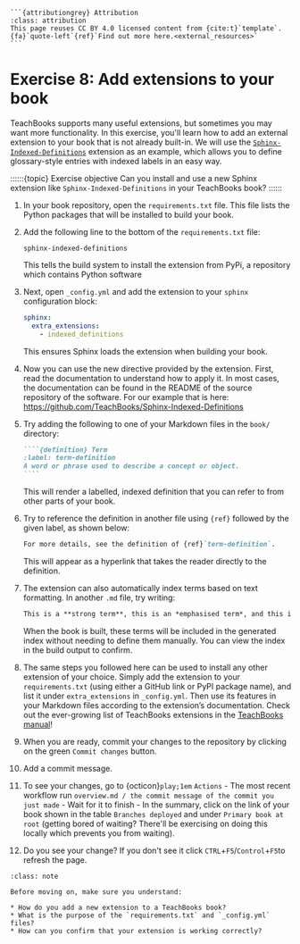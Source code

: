 ````{margin}
```{attributiongrey} Attribution
:class: attribution
This page reuses CC BY 4.0 licensed content from {cite:t}`template`. {fa}`quote-left`{ref}`Find out more here.<external_resources>`
```
````

# Exercise 8: Add extensions to your book

TeachBooks supports many useful extensions, but sometimes you may want more functionality. In this exercise, you'll learn how to add an external extension to your book that is not already built-in. We will use the [`Sphinx-Indexed-Definitions`](https://github.com/TeachBooks/Sphinx-Indexed-Definitions) extension as an example, which allows you to define glossary-style entries with indexed labels in an easy way.

::::::{topic} Exercise objective
Can you install and use a new Sphinx extension like `Sphinx-Indexed-Definitions` in your TeachBooks book?
::::::

1. In your book repository, open the `requirements.txt` file. This file lists the Python packages that will be installed to build your book.

2. Add the following line to the bottom of the `requirements.txt` file:

   ```
   sphinx-indexed-definitions
   ```

   This tells the build system to install the extension from PyPi, a repository which contains Python software

3. Next, open `_config.yml` and add the extension to your `sphinx` configuration block:

   ```yaml
   sphinx:
     extra_extensions:
       - indexed_definitions
   ```

   This ensures Sphinx loads the extension when building your book.

4. Now you can use the new directive provided by the extension. First, read the documentation to understand how to apply it. In most cases, the documentation can be found in the README of the source repository of the software. For our example that is here: https://github.com/TeachBooks/Sphinx-Indexed-Definitions

5. Try adding the following to one of your Markdown files in the `book/` directory:

   `````md
   ````{definition} Term
   :label: term-definition
   A word or phrase used to describe a concept or object.
   ````
   `````

   This will render a labelled, indexed definition that you can refer to from other parts of your book.

6. Try to reference the definition in another file using `{ref}` followed by the given label, as shown below:
 

   ```md
   For more details, see the definition of {ref}`term-definition`.
   ```

   This will appear as a hyperlink that takes the reader directly to the definition. 


7. The extension can also automatically index terms based on text formatting. In another `.md` file, try writing:

   ```md
   This is a **strong term**, this is an *emphasised term*, and this is a `literal term`.
   ```

   When the book is built, these terms will be included in the generated index without needing to define them manually. You can view the index in the build output to confirm.

8. The same steps you followed here can be used to install any other extension of your choice. Simply add the extension to your `requirements.txt` (using either a GitHub link or PyPI package name), and list it under `extra_extensions` in `_config.yml`. Then use its features in your Markdown files according to the extension’s documentation. Check out the ever-growing list of TeachBooks extensions in the [TeachBooks manual](https://teachbooks.io/manual/features/overview.html)!

8. When you are ready, commit your changes to the repository by clicking on the green `Commit changes` button.

9. Add a commit message.

10. To see your changes, go to {octicon}`play;1em` `Actions` - The most recent workflow run `overview.md / the commit message of the commit you just made` - Wait for it to finish - In the summary, click on the link of your book shown in the table `Branches deployed` and under `Primary book at root` (getting bored of waiting? There'll be exercising on doing this locally which prevents you from waiting).
11. Do you see your change? If you don't see it click `CTRL`+`F5`/`Control`+`F5`to refresh the page.


```{admonition} Check your understanding
:class: note

Before moving on, make sure you understand:

* How do you add a new extension to a TeachBooks book?
* What is the purpose of the `requirements.txt` and `_config.yml` files?
* How can you confirm that your extension is working correctly?
```
